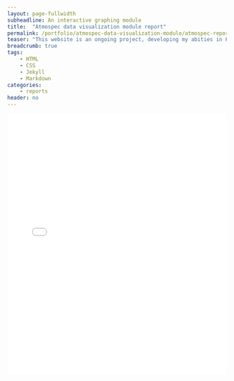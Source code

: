 ```yaml
---
layout: page-fullwidth
subheadline: An interactive graphing module
title:  "Atmospec data visualization module report"
permalink: /portfolio/atmospec-data-visualization-module/atmospec-report/
teaser: "This website is an ongoing project, developing my abities in HTML and CSS."
breadcrumb: true
tags:
    - HTML
    - CSS
    - Jekyll
    - Markdown
categories:
    - reports
header: no
---
```


<embed src="{{ '/assets/atmospec_report.pdf' | relative_url }}" width="100%" height="600px" type="application/pdf">